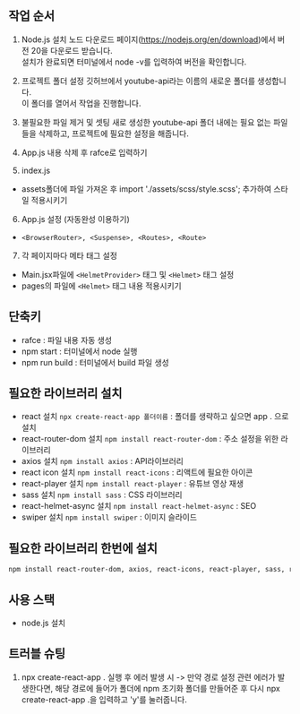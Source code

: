 ## 작업 순서
1. Node.js 설치
노드 다운로드 페이지(https://nodejs.org/en/download)에서 버전 20을 다운로드 받습니다.   
설치가 완료되면 터미널에서 node -v를 입력하여 버전을 확인합니다.

2. 프로젝트 폴더 설정
깃허브에서 youtube-api라는 이름의 새로운 폴더를 생성합니다.   
이 폴더를 열어서 작업을 진행합니다.

3. 불필요한 파일 제거 및 셋팅
새로 생성한 youtube-api 폴더 내에는 필요 없는 파일들을 삭제하고, 프로젝트에 필요한 설정을 해줍니다.

4. App.js
내용 삭제 후 rafce로 입력하기

5. index.js
- assets폴더에 파일 가져온 후 import './assets/scss/style.scss'; 추가하여 스타일 적용시키기

6. App.js 설정 (자동완성 이용하기)
- `<BrowserRouter>, <Suspense>, <Routes>, <Route>`

7. 각 페이지마다 메타 태그 설정
- Main.jsx파일에 `<HelmetProvider>` 태그 및 `<Helmet>` 태그 설정
- pages의 파일에 `<Helmet>` 태그 내용 적용시키기

## 단축키
- rafce : 파일 내용 자동 생성
- npm start : 터미널에서 node 실행
- npm run build : 터미널에서 build 파일 생성

## 필요한 라이브러리 설치
- react 설치  `npx create-react-app 폴더이름` : 폴더를 생략하고 싶으면 app . 으로 설치
- react-router-dom 설치 `npm install react-router-dom` : 주소 설정을 위한 라이브러리
- axios 설치 `npm install axios` : API라이브러리
- react icon 설치 `npm install react-icons` : 리액트에 필요한 아이콘
- react-player 설치 `npm install react-player` : 유튜브 영상 재생
- sass 설치 `npm install sass` : CSS 라이브러리
- react-helmet-async 설치 `npm install react-helmet-async` : SEO
- swiper 설치 `npm install swiper` : 이미지 슬라이드

## 필요한 라이브러리 한번에 설치

````bash
npm install react-router-dom, axios, react-icons, react-player, sass, react-helmet-async, swiper
````

## 사용 스택
- node.js 설치

## 트러블 슈팅
1. npx create-react-app . 실행 후 에러 발생 시
-> 만약 경로 설정 관련 에러가 발생한다면, 해당 경로에 들어가 폴더에 npm 초기화 폴더를 만들어준 후 다시 npx create-react-app .을 입력하고 'y'를 눌러줍니다.
